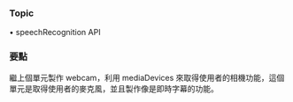 ### Topic ###
• speechRecognition API  

### 要點 ###
繼上個單元製作 webcam，利用 mediaDevices 來取得使用者的相機功能，這個單元是取得使用者的麥克風，並且製作像是即時字幕的功能。
